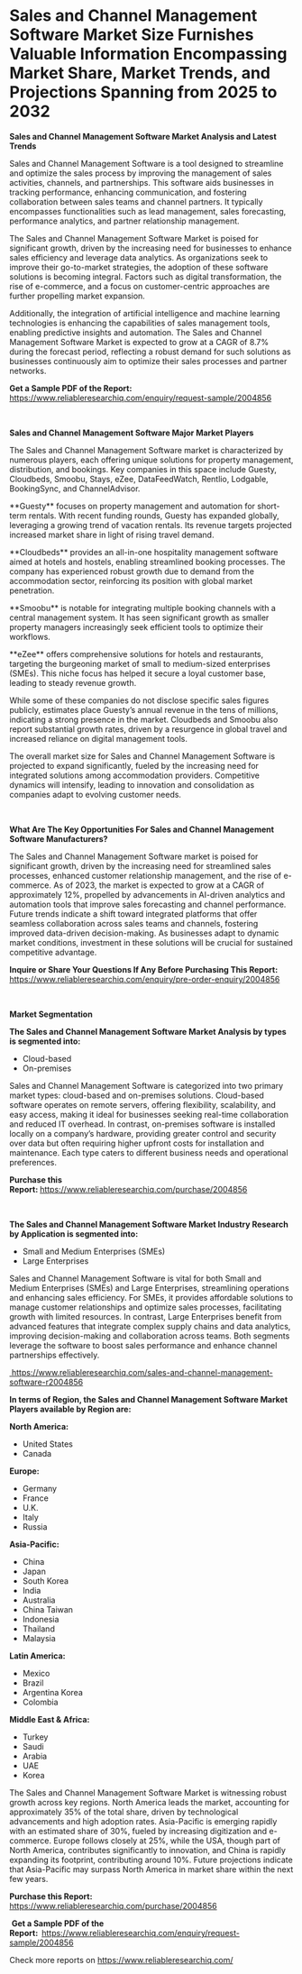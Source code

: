 <p><h1>Sales and Channel Management Software Market Size Furnishes Valuable Information Encompassing Market Share, Market Trends, and Projections Spanning from 2025 to 2032</h1></p><p><strong>Sales and Channel Management Software Market Analysis and Latest Trends</strong></p>
<p><p>Sales and Channel Management Software is a tool designed to streamline and optimize the sales process by improving the management of sales activities, channels, and partnerships. This software aids businesses in tracking performance, enhancing communication, and fostering collaboration between sales teams and channel partners. It typically encompasses functionalities such as lead management, sales forecasting, performance analytics, and partner relationship management.</p><p>The Sales and Channel Management Software Market is poised for significant growth, driven by the increasing need for businesses to enhance sales efficiency and leverage data analytics. As organizations seek to improve their go-to-market strategies, the adoption of these software solutions is becoming integral. Factors such as digital transformation, the rise of e-commerce, and a focus on customer-centric approaches are further propelling market expansion. </p><p>Additionally, the integration of artificial intelligence and machine learning technologies is enhancing the capabilities of sales management tools, enabling predictive insights and automation. The Sales and Channel Management Software Market is expected to grow at a CAGR of 8.7% during the forecast period, reflecting a robust demand for such solutions as businesses continuously aim to optimize their sales processes and partner networks.</p></p>
<p><strong>Get a Sample PDF of the Report:&nbsp;</strong> <a href="https://www.reliableresearchiq.com/enquiry/request-sample/2004856?utm_campaign=1837&utm_medium=2&utm_source=Github&utm_content=ia&utm_term=15012025&utm_id=sales-and-channel-management-software">https://www.reliableresearchiq.com/enquiry/request-sample/2004856</a></p>
<p>&nbsp;</p>
<p><strong>Sales and Channel Management Software Major Market Players</strong></p>
<p><p>The Sales and Channel Management Software market is characterized by numerous players, each offering unique solutions for property management, distribution, and bookings. Key companies in this space include Guesty, Cloudbeds, Smoobu, Stays, eZee, DataFeedWatch, Rentlio, Lodgable, BookingSync, and ChannelAdvisor.</p><p>**Guesty** focuses on property management and automation for short-term rentals. With recent funding rounds, Guesty has expanded globally, leveraging a growing trend of vacation rentals. Its revenue targets projected increased market share in light of rising travel demand.</p><p>**Cloudbeds** provides an all-in-one hospitality management software aimed at hotels and hostels, enabling streamlined booking processes. The company has experienced robust growth due to demand from the accommodation sector, reinforcing its position with global market penetration.</p><p>**Smoobu** is notable for integrating multiple booking channels with a central management system. It has seen significant growth as smaller property managers increasingly seek efficient tools to optimize their workflows.</p><p>**eZee** offers comprehensive solutions for hotels and restaurants, targeting the burgeoning market of small to medium-sized enterprises (SMEs). This niche focus has helped it secure a loyal customer base, leading to steady revenue growth.</p><p>While some of these companies do not disclose specific sales figures publicly, estimates place Guesty’s annual revenue in the tens of millions, indicating a strong presence in the market. Cloudbeds and Smoobu also report substantial growth rates, driven by a resurgence in global travel and increased reliance on digital management tools.</p><p>The overall market size for Sales and Channel Management Software is projected to expand significantly, fueled by the increasing need for integrated solutions among accommodation providers. Competitive dynamics will intensify, leading to innovation and consolidation as companies adapt to evolving customer needs.</p></p>
<p>&nbsp;</p>
<p><strong>What Are The Key Opportunities For Sales and Channel Management Software Manufacturers?</strong></p>
<p><p>The Sales and Channel Management Software market is poised for significant growth, driven by the increasing need for streamlined sales processes, enhanced customer relationship management, and the rise of e-commerce. As of 2023, the market is expected to grow at a CAGR of approximately 12%, propelled by advancements in AI-driven analytics and automation tools that improve sales forecasting and channel performance. Future trends indicate a shift toward integrated platforms that offer seamless collaboration across sales teams and channels, fostering improved data-driven decision-making. As businesses adapt to dynamic market conditions, investment in these solutions will be crucial for sustained competitive advantage.</p></p>
<p><strong>Inquire or Share Your Questions If Any Before Purchasing This Report:</strong> <a href="https://www.reliableresearchiq.com/enquiry/pre-order-enquiry/2004856?utm_campaign=1837&utm_medium=2&utm_source=Github&utm_content=ia&utm_term=15012025&utm_id=sales-and-channel-management-software">https://www.reliableresearchiq.com/enquiry/pre-order-enquiry/2004856</a></p>
<p>&nbsp;</p>
<p><strong>Market Segmentation</strong></p>
<p><strong>The Sales and Channel Management Software Market Analysis by types is segmented into:</strong></p>
<p><ul><li>Cloud-based</li><li>On-premises</li></ul></p>
<p><p>Sales and Channel Management Software is categorized into two primary market types: cloud-based and on-premises solutions. Cloud-based software operates on remote servers, offering flexibility, scalability, and easy access, making it ideal for businesses seeking real-time collaboration and reduced IT overhead. In contrast, on-premises software is installed locally on a company’s hardware, providing greater control and security over data but often requiring higher upfront costs for installation and maintenance. Each type caters to different business needs and operational preferences.</p></p>
<p><strong>Purchase this Report:&nbsp;</strong><a href="https://www.reliableresearchiq.com/purchase/2004856?utm_campaign=1837&utm_medium=2&utm_source=Github&utm_content=ia&utm_term=15012025&utm_id=sales-and-channel-management-software">https://www.reliableresearchiq.com/purchase/2004856</a></p>
<p>&nbsp;</p>
<p><strong>The Sales and Channel Management Software Market Industry Research by Application is segmented into:</strong></p>
<p><ul><li>Small and Medium Enterprises (SMEs)</li><li>Large Enterprises</li></ul></p>
<p><p>Sales and Channel Management Software is vital for both Small and Medium Enterprises (SMEs) and Large Enterprises, streamlining operations and enhancing sales efficiency. For SMEs, it provides affordable solutions to manage customer relationships and optimize sales processes, facilitating growth with limited resources. In contrast, Large Enterprises benefit from advanced features that integrate complex supply chains and data analytics, improving decision-making and collaboration across teams. Both segments leverage the software to boost sales performance and enhance channel partnerships effectively.</p></p>
<p><a href="https://www.reliableresearchiq.com/sales-and-channel-management-software-r2004856?utm_campaign=1837&utm_medium=2&utm_source=Github&utm_content=ia&utm_term=15012025&utm_id=sales-and-channel-management-software">&nbsp;https://www.reliableresearchiq.com/sales-and-channel-management-software-r2004856</a></p>
<p><strong>In terms of Region, the Sales and Channel Management Software Market Players available by Region are:</strong></p>
<p>
    <p> <strong> North America: </strong>
        <ul>
            <li>United States</li>
            <li>Canada</li>
        </ul>
        </p> 
    <p> <strong> Europe: </strong>
        <ul>
            <li>Germany</li>
            <li>France</li>
            <li>U.K.</li>
            <li>Italy</li>
            <li>Russia</li>
        </ul>
        </p> 
    <p> <strong> Asia-Pacific: </strong>
        <ul>
            <li>China</li>
            <li>Japan</li>
            <li>South Korea</li>
            <li>India</li>
            <li>Australia</li>
            <li>China Taiwan</li>
            <li>Indonesia</li>
            <li>Thailand</li>
            <li>Malaysia</li>
        </ul>
        </p> 
    <p> <strong> Latin America: </strong>
        <ul>
            <li>Mexico</li>
            <li>Brazil</li>
            <li>Argentina Korea</li>
            <li>Colombia</li>
        </ul>
        </p> 
    <p> <strong> Middle East & Africa: </strong>
        <ul>
            <li>Turkey</li>
            <li>Saudi</li>
            <li>Arabia</li>
            <li>UAE</li>
            <li>Korea</li>
        </ul>
    </p>
    </p>
<p><p>The Sales and Channel Management Software Market is witnessing robust growth across key regions. North America leads the market, accounting for approximately 35% of the total share, driven by technological advancements and high adoption rates. Asia-Pacific is emerging rapidly with an estimated share of 30%, fueled by increasing digitization and e-commerce. Europe follows closely at 25%, while the USA, though part of North America, contributes significantly to innovation, and China is rapidly expanding its footprint, contributing around 10%. Future projections indicate that Asia-Pacific may surpass North America in market share within the next few years.</p></p>
<p><strong>Purchase this Report: </strong><a href="https://www.reliableresearchiq.com/purchase/2004856?utm_campaign=1837&utm_medium=2&utm_source=Github&utm_content=ia&utm_term=15012025&utm_id=sales-and-channel-management-software">https://www.reliableresearchiq.com/purchase/2004856</a></p>
<p>&nbsp;<strong>Get a Sample PDF of the Report:&nbsp;&nbsp;</strong><a href="https://www.reliableresearchiq.com/enquiry/request-sample/2004856?utm_campaign=1837&utm_medium=2&utm_source=Github&utm_content=ia&utm_term=15012025&utm_id=sales-and-channel-management-software">https://www.reliableresearchiq.com/enquiry/request-sample/2004856</a></p>
<p><strong></strong></p>
<p>Check more reports on <a href="https://www.reliableresearchiq.com/?utm_campaign=1837&utm_medium=2&utm_source=Github&utm_content=ia&utm_term=15012025&utm_id=sales-and-channel-management-software">https://www.reliableresearchiq.com/</a></p>